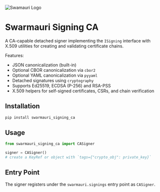 ![Swamauri Logo](https://res.cloudinary.com/dbjmpekvl/image/upload/v1730099724/Swarmauri-logo-lockup-2048x757_hww01w.png)

# Swarmauri Signing CA

A CA-capable detached signer implementing the `ISigning` interface with X.509 utilities for creating and validating certificate chains.

Features:
- JSON canonicalization (built-in)
- Optional CBOR canonicalization via `cbor2`
- Optional YAML canonicalization via `pyyaml`
- Detached signatures using `cryptography`
- Supports Ed25519, ECDSA (P-256) and RSA-PSS
- X.509 helpers for self-signed certificates, CSRs, and chain verification

## Installation

```bash
pip install swarmauri_signing_ca
```

## Usage

```python
from swarmauri_signing_ca import CASigner

signer = CASigner()
# create a KeyRef or object with `tags={"crypto_obj": private_key}`
```

## Entry Point

The signer registers under the `swarmauri.signings` entry point as `CASigner`.
